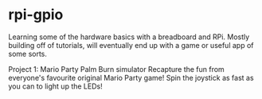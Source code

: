 # rpi-gpio

Learning some of the hardware basics with a breadboard and RPi.
Mostly building off of tutorials, will eventually end up with a game or useful app of some sorts.

Project 1: Mario Party Palm Burn simulator
  Recapture the fun from everyone's favourite original Mario Party game!
  Spin the joystick as fast as you can to light up the LEDs!
